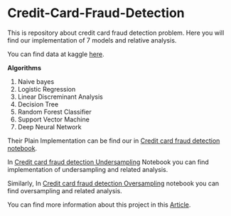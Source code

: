 # Credit-Card-Fraud-Detection

This is repository about credit card fraud detection problem. Here you will find our implementation of 7 models and relative analysis.

You can find data at kaggle [here](https://www.kaggle.com/mlg-ulb/creditcardfraud).

**Algorithms**

1. Naive bayes
2. Logistic Regression
3. Linear Discreminant Analysis
4. Decision Tree
5. Random Forest Classifier
6. Support Vector Machine
7. Deep Neural Network

Their Plain Implementation can be find our in [Credit card fraud detection notebook](https://github.com/kamlesh11/Credit-Card-Fraud-Detection/blob/main/Credit%20card%20fraud%20detection.ipynb).

In [Credit card fraud detection Undersampling](https://github.com/kamlesh11/Credit-Card-Fraud-Detection/blob/main/Credit%20card%20fraud%20detection%20Undersampling.ipynb) Notebook you can find implementation of undersampling and related analysis.

Similarly, In [Credit card fraud detection Oversampling](https://github.com/kamlesh11/Credit-Card-Fraud-Detection/blob/main/Credit%20card%20fraud%20detection%20Oversampling.ipynb) notebook you can find oversampling and related analysis.

You can find more information about this project in this [Article](https://medium.com/@kamleshsolanki1108/credit-card-fraud-detection-fd634f70327d).


